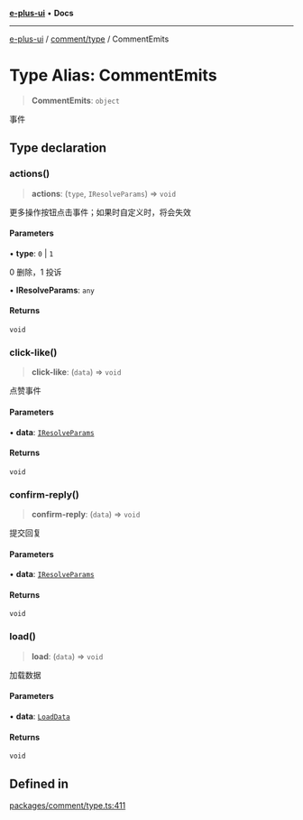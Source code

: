 [**e-plus-ui**](../../../README.md) • **Docs**

***

[e-plus-ui](../../../modules.md) / [comment/type](../README.md) / CommentEmits

# Type Alias: CommentEmits

> **CommentEmits**: `object`

事件

## Type declaration

### actions()

> **actions**: (`type`, `IResolveParams`) => `void`

更多操作按钮点击事件；如果时自定义时，将会失效

#### Parameters

• **type**: `0` \| `1`

0 删除，1 投诉

• **IResolveParams**: `any`

#### Returns

`void`

### click-like()

> **click-like**: (`data`) => `void`

点赞事件

#### Parameters

• **data**: [`IResolveParams`](../interfaces/IResolveParams.md)

#### Returns

`void`

### confirm-reply()

> **confirm-reply**: (`data`) => `void`

提交回复

#### Parameters

• **data**: [`IResolveParams`](../interfaces/IResolveParams.md)

#### Returns

`void`

### load()

> **load**: (`data`) => `void`

加载数据

#### Parameters

• **data**: [`LoadData`](LoadData.md)

#### Returns

`void`

## Defined in

[packages/comment/type.ts:411](https://github.com/c-eqian/e-plus-ui/blob/9afe3efca84f90347511649ce68bd1a732377c38/packages/comment/type.ts#L411)
